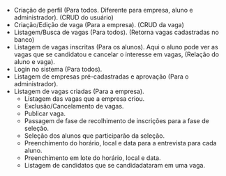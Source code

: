 - Criação de perfil (Para todos. Diferente para empresa, aluno e administrador). (CRUD do usuário)
- Criação/Edição de vaga (Para a empresa). (CRUD da vaga)
- Listagem/Busca de vagas (Para todos). (Retorna vagas cadastradas no banco)
- Listagem de vagas inscritas (Para os alunos). Aqui o aluno pode ver as vagas que se candidatou e cancelar o interesse em vagas, (Relação do aluno e vaga).
- Login no sistema (Para todos).
- Listagem de empresas pré-cadastradas e aprovação (Para o administrador).
- Listagem de vagas criadas (Para a empresa).
	- Listagem das vagas que a empresa criou.
	- Exclusão/Cancelamento de vagas.
	- Publicar vaga.
	- Passagem de fase de recolhimento de inscrições para a fase de seleção.
	- Seleção dos alunos que participarão da seleção.
	- Preenchimento do horário, local e data para a entrevista para cada aluno.
	- Preenchimento em lote do horário, local e data.
	- Listagem de candidatos que se candidadataram em uma vaga.
